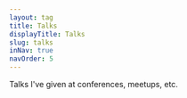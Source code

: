```yaml
---
layout: tag
title: Talks
displayTitle: Talks
slug: talks
inNav: true
navOrder: 5
---
```


Talks I've given at conferences, meetups, etc.
